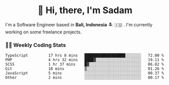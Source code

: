 <h1 align="center">👋 Hi, there, I'm Sadam</h1>
<p>I'm a Software Engineer based in <strong>Bali, Indonesia</strong> 🏝️ 🇮🇩 . I'm currently working on some freelance projects.</p>

### 👨‍💻 Weekly Coding Stats
<!--START_SECTION:waka-->

```text
TypeScript         17 hrs 8 mins   ██████████████████░░░░░░░   72.00 %
PHP                4 hrs 32 mins   ████▓░░░░░░░░░░░░░░░░░░░░   19.11 %
SCSS               1 hr 37 mins    █▓░░░░░░░░░░░░░░░░░░░░░░░   06.82 %
Git                18 mins         ▒░░░░░░░░░░░░░░░░░░░░░░░░   01.26 %
JavaScript         5 mins          ░░░░░░░░░░░░░░░░░░░░░░░░░   00.37 %
Other              2 mins          ░░░░░░░░░░░░░░░░░░░░░░░░░   00.17 %
```

<!--END_SECTION:waka-->
